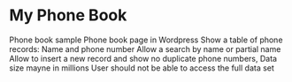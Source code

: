# My Phone Book
 Phone book sample Phone book page in Wordpress  Show a table of phone records: Name and phone number  Allow a search by name or partial name Allow to insert a new record and show no duplicate phone numbers, Data size mayne in millions  User should not be able to access the full data set 
